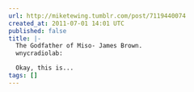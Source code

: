 ```yaml
---
url: http://miketewing.tumblr.com/post/7119440074
created_at: 2011-07-01 14:01 UTC
published: false
title: |-
  The Godfather of Miso- James Brown.
  wnycradiolab:

  Okay, this is...
tags: []
---
```



